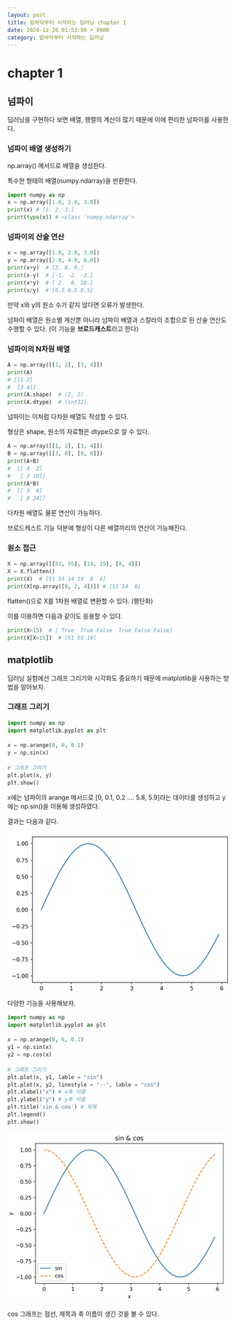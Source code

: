 ```yaml
---
layout: post
title: 밑바닥부터 시작하는 딥러닝 chapter 1
date: 2024-12-28 01:53:00 + 0900
category: 밑바닥부터 시작하는 딥러닝
---
```

# chapter 1

## 넘파이

딥러닝을 구현하다 보면 배열, 행렬의 계산이 많기 때문에 이에 편리한 넘파이를 사용한다.

### 넘파이 배열 생성하기

np.array() 메서드로 배열을 생성한다.

특수한 형태의 배열(numpy.ndarray)을 반환한다.

```python
import numpy as np
x = np.array([1.0, 2.0, 3.0])
print(x) # [1. 2. 3.]
print(type(x)) # <class 'numpy.ndarray'>
```

### 넘파이의 산술 연산

```python
x = np.array([1.0, 2.0, 3.0])
y = np.array([2.0, 4.0, 6.0])
print(x+y)  # [3. 6. 9.]
print(x-y)  # [-1. -2. -3.]
print(x*y)  # [ 2.  8. 18.]
print(x/y)  # [0.5 0.5 0.5]
```

만약 x와 y의 원소 수가 같지 않다면 오류가 발생한다.

넘파이 배열은 원소별 계산뿐 아니라 넘파이 배열과 스칼라의 조합으로 된 산술 연산도 수행할 수 있다. (이 기능을 **브로드캐스트**라고 한다)

### 넘파이의 N차원 배열

```python
A = np.array([[1, 2], [3, 4]])
print(A)
# [[1 2]
#  [3 4]]
print(A.shape)  # (2, 2)
print(A.dtype)  # (int32)
```

넘파이는 이처럼 다차원 배열도 작성할 수 있다.

형상은 shape, 원소의 자료형은 dtype으로 알 수 있다.

```python
A = np.array([[1, 2], [3, 4]])
B = np.array([[3, 0], [0, 6]])
print(A+B)
#  [[ 4  2]
#   [ 3 10]]
print(A*B)
#  [[ 3  0]
#   [ 0 24]]
```

다차원 배열도 물론 연산이 가능하다.

브로드캐스트 기능 덕분에 형상이 다른 배열끼리의 연산이 가능해진다.

### 원소 접근

```python
X = np.array([[51, 55], [14, 19], [0, 4]])
X = X.flatten()
print(X)  # [51 55 14 19  0  4]
print(X[np.array([0, 2, 4])]) # [51 14  0]
```

flatten()으로 X를 1차원 배열로 변환할 수 있다. (평탄화)

이를 이용하면 다음과 같이도 응용할 수 있다.

```python
print(X>15)  # [ True  True False  True False False]
print(X[X>15])  # [51 55 19]
```

## matplotlib

딥러닝 실험에선 그래프 그리기와 시각화도 중요하기 때문에 matplotlib을 사용하는 방법을 알아보자.

### 그래프 그리기

```python
import numpy as np
import matplotlib.pyplot as plt

x = np.arange(0, 6, 0.1)
y = np.sin(x)

# 그래프 그리기
plt.plot(x, y)
plt.show()
```

x에는 넘파이의 arange 메서드로 [0, 0.1, 0.2 …. 5.8, 5.9]라는 데이터를 생성하고 y에는 np.sin()을 이용해 생성하였다.

결과는 다음과 같다.

![](/img/DLFS_sin.png)

다양한 기능을 사용해보자.

```python
import numpy as np
import matplotlib.pyplot as plt

x = np.arange(0, 6, 0.1)
y1 = np.sin(x)
y2 = np.cos(x)

# 그래프 그리기
plt.plot(x, y1, lable = "sin")
plt.plot(x, y2, linestyle = "--", lable = "cos")
plt.xlabel("x") # x축 이름
plt.ylabel("y") # y축 이름
plt.title('sin & cos') # 제목
plt.legend()
plt.show()
```

![](/img/DLFS_sincos.png)

cos 그래프는 점선, 제목과 축 이름이 생긴 것을 볼 수 있다.